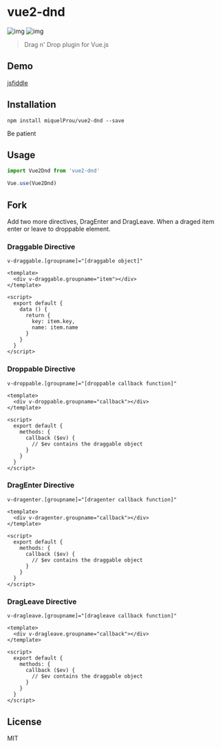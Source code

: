 # vue2-dnd
![img](http://img.shields.io/npm/v/vue2-dnd.svg)
![img](http://img.shields.io/badge/license-MIT-blue.svg)

> Drag n' Drop plugin for Vue.js

## Demo
[jsfiddle](https://jsfiddle.net/jikkai/jy8epmor/3/)

## Installation
```
npm install miquelProu/vue2-dnd --save
```
Be patient

## Usage
```javascript
import Vue2Dnd from 'vue2-dnd'

Vue.use(Vue2Dnd)
```

## Fork
Add two more directives, DragEnter and DragLeave.
When a draged item enter or leave to droppable element.

### Draggable Directive
```
v-draggable.[groupname]="[draggable object]"
```

```
<template>
  <div v-draggable.groupname="item"></div>
</template>

<script>
  export default {
    data () {
      return {
        key: item.key,
        name: item.name
      }
    }
  }
</script>
```

### Droppable Directive
```
v-droppable.[groupname]="[droppable callback function]"
```

```
<template>
  <div v-droppable.groupname="callback"></div>
</template>

<script>
  export default {
    methods: {
      callback ($ev) {
        // $ev contains the draggable object
      }
    }
  }
</script>
```

### DragEnter Directive
```
v-dragenter.[groupname]="[dragenter callback function]"
```

```
<template>
  <div v-dragenter.groupname="callback"></div>
</template>

<script>
  export default {
    methods: {
      callback ($ev) {
        // $ev contains the draggable object
      }
    }
  }
</script>
```

### DragLeave Directive
```
v-dragleave.[groupname]="[dragleave callback function]"
```

```
<template>
  <div v-dragleave.groupname="callback"></div>
</template>

<script>
  export default {
    methods: {
      callback ($ev) {
        // $ev contains the draggable object
      }
    }
  }
</script>
```

## License
MIT
